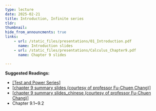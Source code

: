 ```yaml
---
type: lecture
date: 2025-02-21
title: Introduction, Infinite series
tldr: 
thumbnail: 
hide_from_announcments: true
links: 
    - url: /static_files/presentations/01_Introduction.pdf
      name: Introduction slides
    - url: /static_files/presentations/Calculus_Chapter9.pdf
      name: Chapter 9 slides
      
---
```

**Suggested Readings:**
- [[Test and Power Series]](/nsysu-calculus2-2024/static_files/presentations/Test_power_series.pdf)
- [[chapter 9 summary slides (courtesy of professor Fu-Chuen Chang)]](/nsysu-calculus2-2024/static_files/presentations/Chap09_Summary.pdf)
- [[chapter 9 summary slides_chinese (courtesy of professor Fu-Chuen Chang)]](/nsysu-calculus2-2024/static_files/presentations/chap09_Summary_Chinese.pdf)
- Chapter 9.1~9.2
